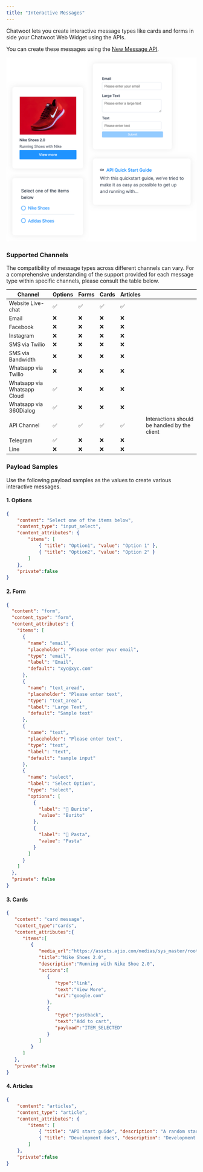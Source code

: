 ```yaml
---
title: "Interactive Messages"
---
```


Chatwoot lets you create interactive message types like cards and forms in side your Chatwoot Web Widget using the APIs.

You can create these messages using the [New Message API](https://www.chatwoot.com/developers/api/#operation/create-a-new-message-in-a-conversation).

![interactive_messages](./images/interactive_messages.png)

### Supported Channels
The compatibility of message types across different channels can vary. For a comprehensive understanding of the support provided for each message type within specific channels, please consult the table below.


| Channel                     | Options | Forms | Cards | Articles |                                              |
| --------------------------- | ------- | ----- | ----- | -------- | -------------------------------------------- |
| Website Live-chat           | ✅       | ✅     | ✅     | ✅        |                                              |
| Email                       | ❌       | ❌     | ❌     | ❌        |                                              |
| Facebook                    | ❌       | ❌     | ❌     | ❌        |                                              |
| Instagram                   | ❌       | ❌     | ❌     | ❌        |                                              |
| SMS via Twilio              | ❌       | ❌     | ❌     | ❌        |                                              |
| SMS via Bandwidth           | ❌       | ❌     | ❌     | ❌        |                                              |
| Whatsapp via Twilio         | ❌       | ❌     | ❌     | ❌        |                                              |
| Whatsapp via Whatsapp Cloud | ✅       | ❌     | ❌     | ❌        |                                              |
| Whatsapp via 360Dialog      | ✅       | ❌     | ❌     | ❌        |                                              |
| API Channel                 | ✅       | ✅     | ✅     | ✅        | Interactions should be handled by the client |
| Telegram                    | ✅       | ❌     | ❌     | ❌        |                                              |
| Line                        | ❌       | ❌     | ❌     | ❌        |                                              |


### Payload Samples

Use the following payload samples as the values to create various interactive messages.

#### 1. Options

```json
{
    "content": "Select one of the items below",
    "content_type": "input_select",
    "content_attributes": {
        "items": [
            { "title": "Option1", "value": "Option 1" },
            { "title": "Option2", "value": "Option 2" }
        ]
    },
    "private":false
}
```

#### 2. Form

```json
{
  "content": "form",
  "content_type": "form",
  "content_attributes": {
    "items": [
      {
        "name": "email",
        "placeholder": "Please enter your email",
        "type": "email",
        "label": "Email",
        "default": "xyc@xyc.com"
      },
      {
        "name": "text_aread",
        "placeholder": "Please enter text",
        "type": "text_area",
        "label": "Large Text",
        "default": "Sample text"
      },
      {
        "name": "text",
        "placeholder": "Please enter text",
        "type": "text",
        "label": "text",
        "default": "sample input"
      },
      {
        "name": "select",
        "label": "Select Option",
        "type": "select",
        "options": [
          {
            "label": "🌯 Burito",
            "value": "Burito"
          },
          {
            "label": "🍝 Pasta",
            "value": "Pasta"
          }
        ]
      }
    ]
  },
  "private": false
}
```

#### 3. Cards

```json
{
   "content": "card message",
   "content_type":"cards",
   "content_attributes":{
      "items":[
         {
            "media_url":"https://assets.ajio.com/medias/sys_master/root/hdb/h9a/13582024212510/-1117Wx1400H-460345219-white-MODEL.jpg",
            "title":"Nike Shoes 2.0",
            "description":"Running with Nike Shoe 2.0",
            "actions":[
               {
                  "type":"link",
                  "text":"View More",
                  "uri":"google.com"
               },
               {
                  "type":"postback",
                  "text":"Add to cart",
                  "payload":"ITEM_SELECTED"
               }
            ]
         }
      ]
   },
   "private":false
}
```

#### 4. Articles


```json
{
    "content": "articles",
    "content_type": "article",
    "content_attributes": {
        "items": [
            { "title": "API start guide", "description": "A random start api guide", "link": "http://google.com" },
            { "title": "Development docs", "description": "Development docs and guidelines", "link": "http://google.com" }
        ]
    },
    "private":false
}
```
